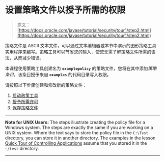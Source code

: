 # 设置策略文件以授予所需的权限

> 原文： [https://docs.oracle.com/javase/tutorial/security/tour1/step2.html](https://docs.oracle.com/javase/tutorial/security/tour1/step2.html)

策略文件是 ASCII 文本文件，可以通过文本编辑器或本节中演示的图形策略工具实用程序来编写。策略工具可以节省您的输入，使您无需了解策略文件所需的语法，从而减少错误。

本课程使用策略工具创建名为 **`examplepolicy`** 的策略文件，您将在其中添加*策略条目*，该条目授予来自 **`examples`** 的代码目录写入权限。

请按照以下步骤创建和修改新的策略文件：

1.  [启动政策工具](wstep1.html)
2.  [授予所需许可](wstep2.html)
3.  [保存策略文件](wstep3.html)

* * *

**Note for UNIX Users:** The steps illustrate creating the policy file for a Windows system. The steps are exactly the same if you are working on a UNIX system. Where the text says to store the policy file in the `C:\Test` directory, you can store it in another directory. The examples in the lesson [Quick Tour of Controlling Applications](../tour2/index.html) assume that you stored it in the `~/test` directory.

* * *